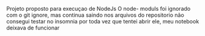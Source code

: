 Projeto proposto para execuçao de NodeJs
O node- moduls foi ignorado com o git ignore, mas continua saindo nos arquivos do repositorio
não consegui testar no insomnia por toda vez que tentei abrir ele, meu notebook deixava de funcionar


